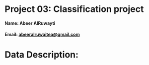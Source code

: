 # Project 03: Classification project

#### Name: Abeer AlRuwayti
#### Email: abeeralruwaitea@gmail.com

# Data Description:
